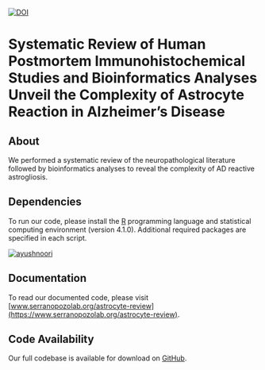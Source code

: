 [![DOI](https://zenodo.org/badge/DOI/10.5281/zenodo.5140749.svg)](https://doi.org/10.5281/zenodo.5140749)

# Systematic Review of Human Postmortem Immunohistochemical Studies and Bioinformatics Analyses Unveil the Complexity of Astrocyte Reaction in Alzheimer’s Disease

## About

We performed a systematic review of the neuropathological literature followed by bioinformatics analyses to reveal the complexity of AD reactive astrogliosis.

## Dependencies

To run our code, please install the [R](https://www.r-project.org/) programming language and statistical computing environment (version 4.1.0). Additional required packages are specified in each script.

<a href="https://www.r-project.org/" target="_blank" rel="noreferrer noopener"><img src="https://img.shields.io/badge/Language-R-276DC3?style=for-the-badge&amp;logo=r" alt="ayushnoori" align="center"/></a>

## Documentation

To read our documented code, please visit [www.serranopozolab.org/astrocyte-review](https://www.serranopozolab.org/astrocyte-review).

## Code Availability

Our full codebase is available for download on [GitHub](https://github.com/serrano-pozo-lab/astrocyte-review).
